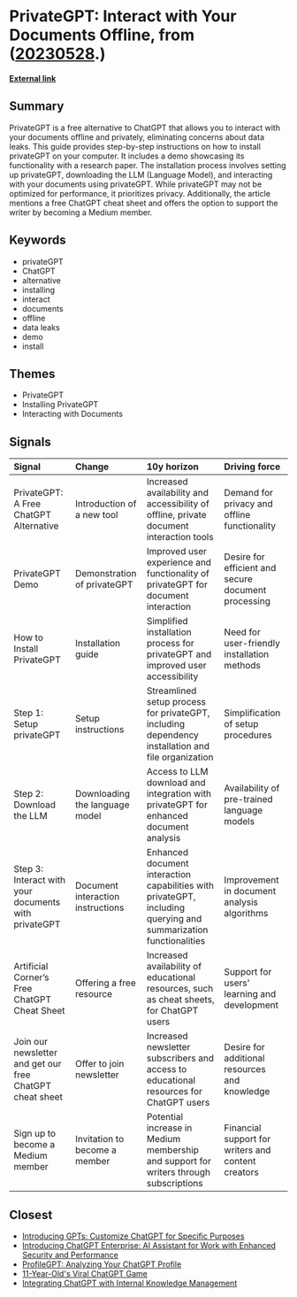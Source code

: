# __PrivateGPT: Interact with Your Documents Offline__, from ([20230528](https://kghosh.substack.com/p/20230528).)

__[External link](https://artificialcorner.com/privategpt-a-free-chatgpt-alternative-to-interact-with-your-documents-offline-ea1c98f98062)__



## Summary

PrivateGPT is a free alternative to ChatGPT that allows you to interact with your documents offline and privately, eliminating concerns about data leaks. This guide provides step-by-step instructions on how to install privateGPT on your computer. It includes a demo showcasing its functionality with a research paper. The installation process involves setting up privateGPT, downloading the LLM (Language Model), and interacting with your documents using privateGPT. While privateGPT may not be optimized for performance, it prioritizes privacy. Additionally, the article mentions a free ChatGPT cheat sheet and offers the option to support the writer by becoming a Medium member.

## Keywords

* privateGPT
* ChatGPT
* alternative
* installing
* interact
* documents
* offline
* data leaks
* demo
* install

## Themes

* PrivateGPT
* Installing PrivateGPT
* Interacting with Documents

## Signals

| Signal                                                   | Change                            | 10y horizon                                                                                                      | Driving force                                       |
|:---------------------------------------------------------|:----------------------------------|:-----------------------------------------------------------------------------------------------------------------|:----------------------------------------------------|
| PrivateGPT: A Free ChatGPT Alternative                   | Introduction of a new tool        | Increased availability and accessibility of offline, private document interaction tools                          | Demand for privacy and offline functionality        |
| PrivateGPT Demo                                          | Demonstration of privateGPT       | Improved user experience and functionality of privateGPT for document interaction                                | Desire for efficient and secure document processing |
| How to Install PrivateGPT                                | Installation guide                | Simplified installation process for privateGPT and improved user accessibility                                   | Need for user-friendly installation methods         |
| Step 1: Setup privateGPT                                 | Setup instructions                | Streamlined setup process for privateGPT, including dependency installation and file organization                | Simplification of setup procedures                  |
| Step 2: Download the LLM                                 | Downloading the language model    | Access to LLM download and integration with privateGPT for enhanced document analysis                            | Availability of pre-trained language models         |
| Step 3: Interact with your documents with privateGPT     | Document interaction instructions | Enhanced document interaction capabilities with privateGPT, including querying and summarization functionalities | Improvement in document analysis algorithms         |
| Artificial Corner’s Free ChatGPT Cheat Sheet             | Offering a free resource          | Increased availability of educational resources, such as cheat sheets, for ChatGPT users                         | Support for users' learning and development         |
| Join our newsletter and get our free ChatGPT cheat sheet | Offer to join newsletter          | Increased newsletter subscribers and access to educational resources for ChatGPT users                           | Desire for additional resources and knowledge       |
| Sign up to become a Medium member                        | Invitation to become a member     | Potential increase in Medium membership and support for writers through subscriptions                            | Financial support for writers and content creators  |

## Closest

* [Introducing GPTs: Customize ChatGPT for Specific Purposes](f9b73418962acd66fb1ae29b21d7f943)
* [Introducing ChatGPT Enterprise: AI Assistant for Work with Enhanced Security and Performance](27a26e2b76fde5dedcd97e68fd50b852)
* [ProfileGPT: Analyzing Your ChatGPT Profile](d654733a20e73da64a2f741bc2e422b0)
* [11-Year-Old's Viral ChatGPT Game](eae693189021af39ce2b80133ad8d1c0)
* [Integrating ChatGPT with Internal Knowledge Management](977ac6628e9192d07524905819496121)